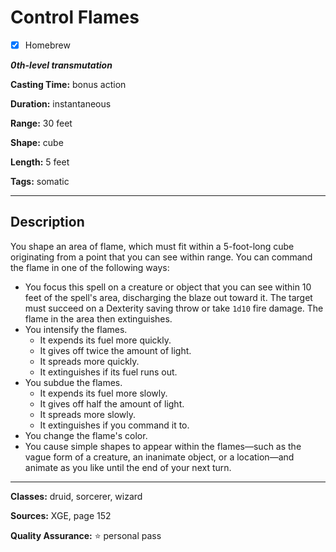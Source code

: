 # Control Flames

- [x] Homebrew

***0th-level transmutation***

**Casting Time:** bonus action

**Duration:** instantaneous

**Range:** 30 feet

**Shape:** cube

**Length:** 5 feet

**Tags:** somatic

---

## Description
You shape an area of flame, which must fit within a 5-foot-long cube originating from a point that you can see within range.
You can command the flame in one of the following ways:
- You focus this spell on a creature or object that you can see within 10 feet of the spell's area, discharging the blaze out toward it.
	The target must succeed on a Dexterity saving throw or take `1d10` fire damage.
	The flame in the area then extinguishes.
- You intensify the flames.
	- It expends its fuel more quickly.
	- It gives off twice the amount of light.
	- It spreads more quickly.
	- It extinguishes if its fuel runs out.
- You subdue the flames.
	- It expends its fuel more slowly.
	- It gives off half the amount of light.
	- It spreads more slowly.
	- It extinguishes if you command it to.
- You change the flame's color.
- You cause simple shapes to appear within the flames&mdash;such as the vague form of a creature, an inanimate object, or a location&mdash;and animate as you like until the end of your next turn.

---

**Classes:** druid, sorcerer, wizard

**Sources:** XGE, page 152

**Quality Assurance:** :star: personal pass
